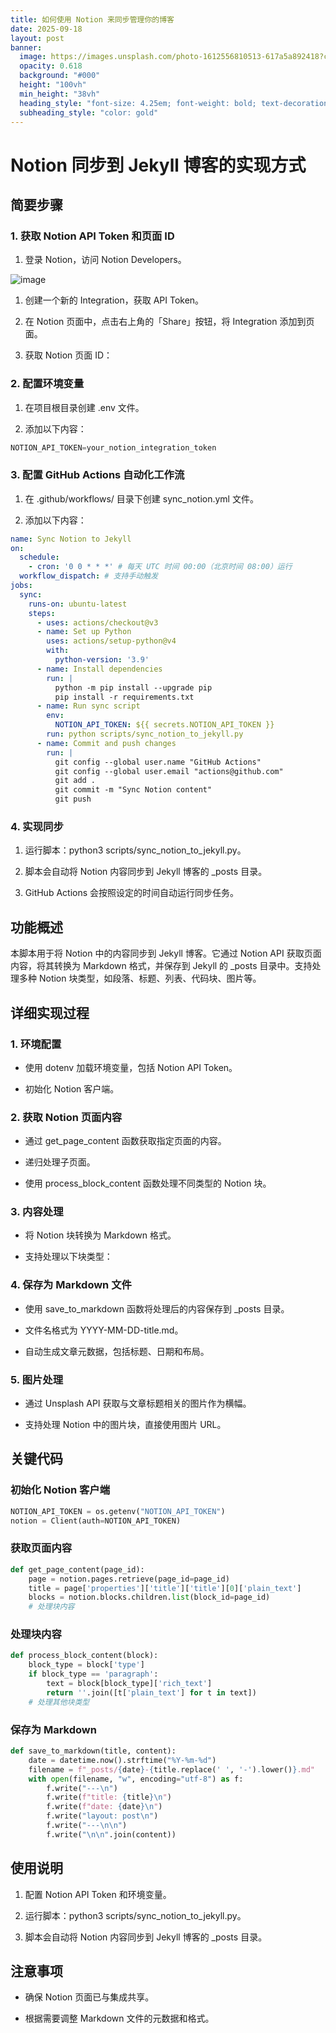 ```yaml
---
title: 如何使用 Notion 来同步管理你的博客
date: 2025-09-18
layout: post
banner:
  image: https://images.unsplash.com/photo-1612556810513-617a5a892418?crop=entropy&cs=tinysrgb&fit=max&fm=jpg&ixid=M3w2OTIwMzJ8MHwxfHJhbmRvbXx8fHx8fHx8fDE3NTgyMjY5NTJ8&ixlib=rb-4.1.0&q=80&w=1080
  opacity: 0.618
  background: "#000"
  height: "100vh"
  min_height: "38vh"
  heading_style: "font-size: 4.25em; font-weight: bold; text-decoration: underline"
  subheading_style: "color: gold"
---
```


# Notion 同步到 Jekyll 博客的实现方式

## 简要步骤

### 1. 获取 Notion API Token 和页面 ID

1. 登录 Notion，访问 Notion Developers。

![image](https://prod-files-secure.s3.us-west-2.amazonaws.com/a7a0cc5a-89b9-4cda-8686-1fba0ca52f40/d19c1afe-dea5-4312-9333-786b0ba83054/image.png?X-Amz-Algorithm=AWS4-HMAC-SHA256&X-Amz-Content-Sha256=UNSIGNED-PAYLOAD&X-Amz-Credential=ASIAZI2LB4665FBVEX27%2F20250918%2Fus-west-2%2Fs3%2Faws4_request&X-Amz-Date=20250918T202231Z&X-Amz-Expires=3600&X-Amz-Security-Token=IQoJb3JpZ2luX2VjEEkaCXVzLXdlc3QtMiJHMEUCIDbPhBG93Dlmp%2BWK%2ByJBrJzmserysrYy9DCmOnciMowHAiEAhfy%2BSbB8xabPOzkCP%2Bk9vCS0%2B3Ojore8mO0dHuTLHdAqiAQIwv%2F%2F%2F%2F%2F%2F%2F%2F%2F%2FARAAGgw2Mzc0MjMxODM4MDUiDOPqPotH0mSCTZt0rCrcA6fQ0%2BXpDRjssYCSKO1ChDjaI%2FDXfBnU77t0TPP2QoSrai6BT7F5PFblkuHP8XfUD2h50GgP%2Fi3Y6JnAETzzeG5dqUzbiUxeRWecWCm5M9xENJqvkM97JaIhwk%2BCG%2FIb1zcVssM0WdqlZEBLrhxcLDDLooccxXx8FW8SPVBq2tJbaCJZjNh6qIUGrmh%2F8SO2%2Be5FuW88b1NjF%2FFalKPZlOjki%2FtBwZ%2FzfkDCTHDLOYE1Diha7jwheTWWGcVGUo0%2BL0kAXfK%2FC0Wl%2BwqsyPHJnXzCKNQpYgJL705ss0ccKmZ44rTZ%2FSzrtAUluTrog9HzI3hGG58TQwR%2FVPApdz62zlAHL0lJDEbBc7s4XXeNBt5N%2FXIVOg8WmT4jHE314yBupms7kipwKC5BmwE4XOLtzsCMYLU5qp%2BoiTLOxCXSNCPNhXRJxSguM4Mrifkpg3FcEj6ePy0tYlqIaoeC0XJUwDleklnwRXGbr5Em6g2Y913StKcCVEaeIeuGgUAGsPuMLrJ6o2aUhT%2BLvSTXknDkOguoLGUQszFnv7kBqYPrdi36J2JH0nd0s0%2BTpPJZwQeDOjG6jklVw4r5fmYPXIpa3tL56bX8EGm1tWOl5eSRS3tpRguftWBRO9N1hPshMMz4sMYGOqUBWQTO2%2Bm4zqe1lwXfcmqCmeZ%2BJsbrLEVRMzyT3ArfoslrbAhZVXFfNLQVUWO%2BuveBIPTihTdKV6xozLpO7iICZN%2BB29p96K45jN1VoxgGrsqaPoAE%2BrIJMZPsOeFEdCodw5jhVfbd63cRyGN%2BtIqaNcAwbadBTYssMhUNIowBTEAmwkqd1Kv8QkT8No6Gy0dkclWTlzTm7RdYRLO2h0pD64sAnM46&X-Amz-Signature=e059244380a54c7d2ec541ba618c54d70a2a6d74387a43ddc7a4d1b254d8dabb&X-Amz-SignedHeaders=host&x-amz-checksum-mode=ENABLED&x-id=GetObject)

1. 创建一个新的 Integration，获取 API Token。

1. 在 Notion 页面中，点击右上角的「Share」按钮，将 Integration 添加到页面。

1. 获取 Notion 页面 ID：


### 2. 配置环境变量

1. 在项目根目录创建 .env 文件。

1. 添加以下内容：

```javascript
NOTION_API_TOKEN=your_notion_integration_token
```

### 3. 配置 GitHub Actions 自动化工作流

1. 在 .github/workflows/ 目录下创建 sync_notion.yml 文件。

1. 添加以下内容：

```yaml
name: Sync Notion to Jekyll
on:
  schedule:
    - cron: '0 0 * * *' # 每天 UTC 时间 00:00（北京时间 08:00）运行
  workflow_dispatch: # 支持手动触发
jobs:
  sync:
    runs-on: ubuntu-latest
    steps:
      - uses: actions/checkout@v3
      - name: Set up Python
        uses: actions/setup-python@v4
        with:
          python-version: '3.9'
      - name: Install dependencies
        run: |
          python -m pip install --upgrade pip
          pip install -r requirements.txt
      - name: Run sync script
        env:
          NOTION_API_TOKEN: ${{ secrets.NOTION_API_TOKEN }}
        run: python scripts/sync_notion_to_jekyll.py
      - name: Commit and push changes
        run: |
          git config --global user.name "GitHub Actions"
          git config --global user.email "actions@github.com"
          git add .
          git commit -m "Sync Notion content"
          git push
```

### 4. 实现同步

1. 运行脚本：python3 scripts/sync_notion_to_jekyll.py。

1. 脚本会自动将 Notion 内容同步到 Jekyll 博客的 _posts 目录。

1. GitHub Actions 会按照设定的时间自动运行同步任务。

## 功能概述

本脚本用于将 Notion 中的内容同步到 Jekyll 博客。它通过 Notion API 获取页面内容，将其转换为 Markdown 格式，并保存到 Jekyll 的 _posts 目录中。支持处理多种 Notion 块类型，如段落、标题、列表、代码块、图片等。

## 详细实现过程

### 1. 环境配置

- 使用 dotenv 加载环境变量，包括 Notion API Token。

- 初始化 Notion 客户端。

### 2. 获取 Notion 页面内容

- 通过 get_page_content 函数获取指定页面的内容。

- 递归处理子页面。

- 使用 process_block_content 函数处理不同类型的 Notion 块。

### 3. 内容处理

- 将 Notion 块转换为 Markdown 格式。

- 支持处理以下块类型：


### 4. 保存为 Markdown 文件

- 使用 save_to_markdown 函数将处理后的内容保存到 _posts 目录。

- 文件名格式为 YYYY-MM-DD-title.md。

- 自动生成文章元数据，包括标题、日期和布局。

### 5. 图片处理

- 通过 Unsplash API 获取与文章标题相关的图片作为横幅。

- 支持处理 Notion 中的图片块，直接使用图片 URL。

## 关键代码

### 初始化 Notion 客户端

```python
NOTION_API_TOKEN = os.getenv("NOTION_API_TOKEN")
notion = Client(auth=NOTION_API_TOKEN)
```

### 获取页面内容

```python
def get_page_content(page_id):
    page = notion.pages.retrieve(page_id=page_id)
    title = page['properties']['title']['title'][0]['plain_text']
    blocks = notion.blocks.children.list(block_id=page_id)
    # 处理块内容
```

### 处理块内容

```python
def process_block_content(block):
    block_type = block['type']
    if block_type == 'paragraph':
        text = block[block_type]['rich_text']
        return ''.join([t['plain_text'] for t in text])
    # 处理其他块类型
```

### 保存为 Markdown

```python
def save_to_markdown(title, content):
    date = datetime.now().strftime("%Y-%m-%d")
    filename = f"_posts/{date}-{title.replace(' ', '-').lower()}.md"
    with open(filename, "w", encoding="utf-8") as f:
        f.write("---\n")
        f.write(f"title: {title}\n")
        f.write(f"date: {date}\n")
        f.write("layout: post\n")
        f.write("---\n\n")
        f.write("\n\n".join(content))
```

## 使用说明

1. 配置 Notion API Token 和环境变量。

1. 运行脚本：python3 scripts/sync_notion_to_jekyll.py。

1. 脚本会自动将 Notion 内容同步到 Jekyll 博客的 _posts 目录。

## 注意事项

- 确保 Notion 页面已与集成共享。

- 根据需要调整 Markdown 文件的元数据和格式。